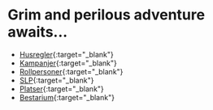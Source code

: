 # Grim and perilous adventure awaits...

* [Husregler](rules/rules-index.md){:target="_blank"}
* [Kampanjer](campaigns/campaing-index.md){:target="_blank"}
* [Rollpersoner](characters/pc-index.md){:target="_blank"}
* [SLP](characters/npc-index.md){:target="_blank"}
* [Platser](places/places-index.md){:target="_blank"}
* [Bestarium](beasts/beasts-index.md){:target="_blank"}